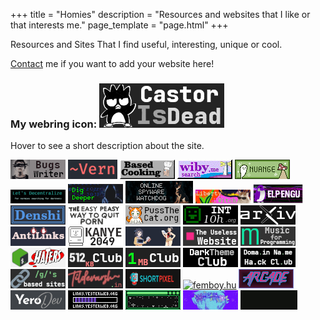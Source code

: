 +++
title = "Homies"
description = "Resources and websites that I like or that interests me."
page_template = "page.html"
+++

Resources and Sites That I find useful, interesting, unique or cool.

[Contact](/contact/) me if you want to add your website here!

<div class="webrings">
<h3>My webring icon: <img title="Castor - Just a regular everyday normal linux user." src="/assets/images/homies/castorisdead.gif" alt="castorisdead.xyz"></h3>
<p>Hover to see a short description about the site.</p>
<a href="https://bugswriter.com" target="_blank" rel="noopener nofollow noreferrer" title="Linux chad, programmer, and a youtuber from India."><img src="/assets/images/homies/bugswriter.png" alt="bugswriter.com"></a>
<a href="https://vern.cc" target="_blank" rel="noopener nofollow noreferrer" title="Non-commercial tilde focused on free software and services."><img src="/assets/images/homies/vern.png" alt="vern.cc"></a>
<a href="https://based.cooking" target="_blank" rel="noopener nofollow noreferrer" title="A simple cooking recipes website."><img src="/assets/images/homies/basedcooking.gif" alt="based.cooking"></a>
<a href="https://wiby.me" target="_blank" rel="noopener nofollow noreferrer" title="Search engine for older style/classic pages."><img src="/assets/images/homies/wiby.gif" target="_blank" rel="noopener nofollow noreferrer" alt="wiby.me"></a>
<a href="https://nuange.neocities.org" target="_blank" rel="noopener nofollow noreferrer" title="An organic classic website in the crowd of new era junks."><img src="/assets/images/homies/nuange.gif" alt="nuange.neocities.org"></a>
<a href="https://letsdecentralize.org" target="_blank" rel="noopener nofollow noreferrer" title="Website dedicated to methods of decentralized publishing on the web."><img src="/assets/images/homies/decentralize.png" alt="letsdecentralize.org"></a>
<a href="https://digdeeper.club" target="_blank" rel="noopener nofollow noreferrer" title="A comprehensive article guide to internet privacy, random blogs, reviews and many more."><img src="/assets/images/homies/digdipper.png" alt="digdeeper.club"></a>
<a href="https://spyware.neocities.org" target="_blank" rel="noopener nofollow noreferrer" title="Help to classify spyware in our everyday programs."><img src="/assets/images/homies/spywarewatchdog.png" alt="spyware.neocities.org"></a>
<a href="https://libertywitch.com" target="_blank" rel="noopener nofollow noreferrer" title="Another organic classic website that i find interesting."><img src="/assets/images/homies/libertywitch.png" alt="libertywitch.com"></a>
<a href="https://elpengu.com" target="_blank" rel="noopener nofollow noreferrer" title="The website is all about software freedom."><img src="/assets/images/homies/elpengu.png" alt="elpengu.com"></a>
<a href="https://denshi.org" target="_blank" rel="noopener nofollow noreferrer" title="Just another website that i find interesting."><img src="/assets/images/homies/denshi.png" alt="denshi.org"></a>
<a href="https://easypeasymethod.org" target="_blank" rel="noopener nofollow noreferrer" title="The easy peasy method to quit porn."><img src="/assets/images/homies/easypeasymethod.png" alt="easypeasymethod.org"></a>
<a href="https://pussthecat.org" target="_blank" rel="noopener nofollow noreferrer" title="Site that provides access to privacy focused open source services and video games servers on a non-profit basis."><img src="/assets/images/homies/pussthecat.png" alt="pussthecat.org"></a>
<a href="https://int10h.org/oldschool-pc-fonts/fontlist" target="_blank" rel="noopener nofollow noreferrer" title="The Ultimate Oldschool PC Font Pack."><img src="/assets/images/homies/int10h.png" alt="int10h.org"></a>
<a href="https://arxiv.org" target="_blank" rel="noopener nofollow noreferrer" title="Open access archive containing research papers."><img src="/assets/images/homies/arxiv.png" target="_blank" alt="arxiv.org"></a>
<a href="https://thecashewtrader.gitlab.io/braindump/antilinks" target="_blank" rel="noopener nofollow noreferrer" title="Better alternatives to popular spyware giants."><img src="/assets/images/homies/antilinks.png" target="_blank" alt="thecashewtrader.gitlab.io/braindump/antilinks"></a>
<a href="https://kanye2049.com" target="_blank" rel="noopener nofollow noreferrer" title="A retro computer interface full of hidden easter eggs and Kanye-related inside jokes with KANYE 2049 unique mashups."><img src="/assets/images/homies/kanye2049.png" target="_blank" alt="kanye2049.com"></a>
<a href="https://anime-girls-holding-programming-books.netlify.app" target="_blank" rel="noopener nofollow noreferrer" title="Anime Girls Holding Programming Books" target="_blank"><img src="/assets/images/homies/anime-girls-holding-programming-books.png" alt="anime-girls-holding-programming-books.netlify.app"></a>
<a href="https://theuselessweb.com" target="_blank" rel="noopener nofollow noreferrer" title="The Useless Web" target="_blank"><img src="/assets/images/homies/theuselessweb.png" alt="theuselessweb.com"></a>
<a href="https://musicforprogramming.net" target="_blank" rel="noopener nofollow noreferrer" title="Music For Programming" target="_blank"><img src="/assets/images/homies/musicforprogramming.png" alt="musicforprogramming.net"></a>
<a href="https://shellhaters.org" target="_blank" rel="noopener nofollow noreferrer" title="POSIX Shell and Utilities Quick Reference" target="_blank"><img src="/assets/images/homies/shellhaters.png" alt="shellhaters.org"></a>
<a href="https://512kb.club" target="_blank" rel="noopener nofollow noreferrer" title="The 512KB Club" target="_blank"><img src="/assets/images/homies/512kbclub.png" alt="512kb.club"></a>
<a href="https://1mb.club" target="_blank" rel="noopener nofollow noreferrer" title="1mb club" target="_blank"><img src="/assets/images/homies/1mbclub.png" alt="1mb.club"></a>
<a href="https://darktheme.club" target="_blank" rel="noopener nofollow noreferrer" title="The Darktheme Club" target="_blank"><img src="/assets/images/homies/darkthemeclub.png" alt="darktheme.club"></a>
<a href="https://namehack.club" target="_blank" rel="noopener nofollow noreferrer" title="Doma.in Na.me Ha.ck Cl.ub" target="_blank"><img src="/assets/images/homies/namehackclub.png" alt="namehack.club"></a>
<a href="https://based.coom.tech" target="_blank" rel="noopener nofollow noreferrer" title="Collection of awesome website urls." target="_blank"><img src="/assets/images/homies/based.png" alt="based.coom.tech"></a>
<a href="https://tildevarsh.in" target="_blank" rel="noopener nofollow noreferrer" title="Tildevarsh~" target="_blank"><img src="/assets/images/homies/tildevarshin.png" alt="tildevarsh.in"></a>
<a href="https://shortpixel.com" target="_blank" rel="noopener nofollow noreferrer" title="Compress and optimize images for web." target="_blank"><img src="/assets/images/homies/shortpixel.png" alt="shortpixel.com"></a>
<a href="https://femboy.hu" target="_blank" rel="noopener nofollow noreferrer" title="Another website that provides privacy respecting services."><img src="/assets/images/homies/femboy.png" alt="femboy.hu"></a>
<a href="https://articexploit.xyz:8443" target="_blank" rel="noopener nofollow noreferrer" title="One of the coolest websites."><img src="/assets/images/homies/thearcade.png" alt="articexploit.xyz:8443"></a>
<a href="https://yero.dev" target="_blank" rel="noopener nofollow noreferrer" title="Another simple and cool site I adore."><img src="/assets/images/homies/yerodev.png" alt="yero.dev"></a>
<a href="https://links.yesterweb.org" target="_blank" rel="noopener nofollow noreferrer" title="User-curated directory of interesting off-the-beaten path websites."><img src="/assets/images/homies/yesterlinks.png" alt="links.yesterweb.org"></a>
<a href="https://sadgrl.online" target="_blank" rel="noopener nofollow noreferrer" title="An organic website that I adore."><img src="/assets/images/homies/sadgrl.gif" alt="sadgrl.online"></a>
<a href="https://ratakor.com" target="_blank" rel="noopener nofollow noreferrer" title="Another cool looking Open source Nerd's website."><img src="/assets/images/homies/ratakor.gif" target="_blank" alt="ratakor.com"></a>
<a href="https://landchad.net" target="_blank" rel="noopener nofollow noreferrer" title="Start a website and build your own platform."><img src="/assets/images/homies/landchad.gif" target="_blank" alt="landchad.net"></a>
</div>